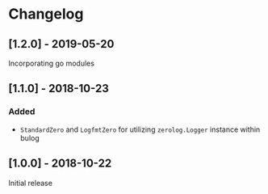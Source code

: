 # Changelog

## [1.2.0] - 2019-05-20

Incorporating go modules

## [1.1.0] - 2018-10-23

### Added

- `StandardZero` and `LogfmtZero` for utilizing `zerolog.Logger` instance within bulog

## [1.0.0] - 2018-10-22

Initial release
